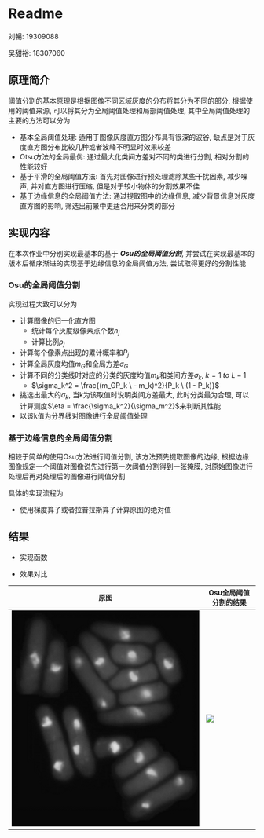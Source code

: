 # Readme

刘暢: 19309088  

吴甜裕: 18307060

## 原理简介

阈值分割的基本原理是根据图像不同区域灰度的分布将其分为不同的部分, 根据使用的阈值来源, 可以将其分为全局阈值处理和局部阈值处理, 其中全局阈值处理的主要的方法可以分为

* 基本全局阈值处理: 适用于图像灰度直方图分布具有很深的波谷, 缺点是对于灰度直方图分布比较几种或者波峰不明显时效果较差
* Otsu方法的全局最优: 通过最大化类间方差对不同的类进行分割, 相对分割的性能较好
* 基于平滑的全局阈值方法: 首先对图像进行预处理滤除某些干扰因素, 减少噪声, 并对直方图进行压缩, 但是对于较小物体的分割效果不佳
* 基于边缘信息的全局阈值方法: 通过提取图中的边缘信息, 减少背景信息对灰度直方图的影响, 筛选出前景中更适合用来分类的部分

## 实现内容

在本次作业中分别实现最基本的基于 ***Osu的全局阈值分割***, 并尝试在实现最基本的版本后循序渐进的实现基于边缘信息的全局阈值方法, 尝试取得更好的分割性能

### Osu的全局阈值分割

实现过程大致可以分为

* 计算图像的归一化直方图
  * 统计每个灰度级像素点个数$n_j$
  * 计算比例$p_j$
* 计算每个像素点出现的累计概率和$P_j$
* 计算全局灰度均值$m_G$和全局方差$\sigma_G$
* 计算不同的分类线时对应的分类的灰度均值$m_k$和类间方差$\sigma_k$, $k = 1\ to\ L - 1$
  * $\sigma_k^2 = \frac{(m_GP_k \ - m_k)^2}{P_k \ (1 - P_k)}$
* 挑选出最大的$\sigma_k$, 当k为该取值时说明类间方差最大, 此时分类最为合理, 可以计算测度$\eta = \frac{\sigma_k^2}{\sigma_m^2}$来判断其性能
* 以该k值为分界线对图像进行全局阈值处理

### 基于边缘信息的全局阈值分割

相较于简单的使用Osu方法进行阈值分割, 该方法预先提取图像的边缘, 根据边缘图像规定一个阈值对图像说先进行第一次阈值分割得到一张掩膜, 对原始图像进行处理后再对处理后的图像进行阈值分割

具体的实现流程为

* 使用梯度算子或者拉普拉斯算子计算原图的绝对值

## 结果

* 实现函数

* 效果对比

| 原图                 | Osu全局阈值分割的结果         |
| -------------------- | ----------------------------- |
| ![](yeast-cells.bmp) | ![](result/灰度均衡结果2.png) |